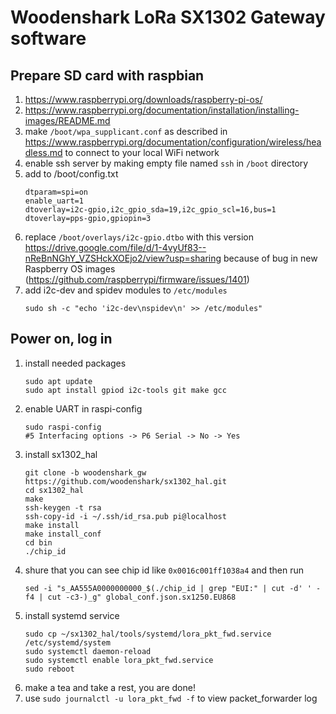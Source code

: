 # Woodenshark LoRa SX1302 Gateway software

## Prepare SD card with raspbian 
1. https://www.raspberrypi.org/downloads/raspberry-pi-os/
1. https://www.raspberrypi.org/documentation/installation/installing-images/README.md
1. make `/boot/wpa_supplicant.conf` as described in https://www.raspberrypi.org/documentation/configuration/wireless/headless.md to connect to your local WiFi network
1. enable ssh server by making empty file named `ssh` in `/boot` directory
1. add to /boot/config.txt
   ```
   dtparam=spi=on
   enable_uart=1
   dtoverlay=i2c-gpio,i2c_gpio_sda=19,i2c_gpio_scl=16,bus=1
   dtoverlay=pps-gpio,gpiopin=3
   ``` 
1. replace `/boot/overlays/i2c-gpio.dtbo` with this version https://drive.google.com/file/d/1-4vyUf83--nReBnNGhY_VZSHckXOEjo2/view?usp=sharing because of bug in new Raspberry OS images (https://github.com/raspberrypi/firmware/issues/1401)
1. add i2c-dev and spidev modules to `/etc/modules`
   ```console
   sudo sh -c "echo 'i2c-dev\nspidev\n' >> /etc/modules"
   ```

## Power on, log in
1. install needed packages
   ```console
   sudo apt update
   sudo apt install gpiod i2c-tools git make gcc
   ```
1. enable UART in raspi-config
   ```console
   sudo raspi-config
   #5 Interfacing options -> P6 Serial -> No -> Yes
   ```
1. install sx1302_hal
   ```console
   git clone -b woodenshark_gw https://github.com/woodenshark/sx1302_hal.git
   cd sx1302_hal
   make
   ssh-keygen -t rsa
   ssh-copy-id -i ~/.ssh/id_rsa.pub pi@localhost
   make install
   make install_conf
   cd bin
   ./chip_id
   ```
1. shure that you can see chip id like `0x0016c001ff1038a4` and then run
   ```console
   sed -i "s_AA555A0000000000_$(./chip_id | grep "EUI:" | cut -d' ' -f4 | cut -c3-)_g" global_conf.json.sx1250.EU868
   ```
1. install systemd service
   ```console
   sudo cp ~/sx1302_hal/tools/systemd/lora_pkt_fwd.service /etc/systemd/system
   sudo systemctl daemon-reload
   sudo systemctl enable lora_pkt_fwd.service
   sudo reboot
   ```
1. make a tea and take a rest, you are done!
1. use `sudo journalctl -u lora_pkt_fwd -f` to view packet_forwarder log
